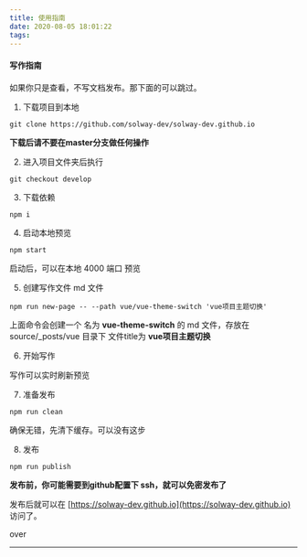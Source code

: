 ```yaml
---
title: 使用指南
date: 2020-08-05 18:01:22
tags:
---
```


#### 写作指南

如果你只是查看，不写文档发布。那下面的可以跳过。

1. 下载项目到本地
``` git
git clone https://github.com/solway-dev/solway-dev.github.io
```
**下载后请不要在master分支做任何操作**

2. 进入项目文件夹后执行
``` git
git checkout develop
```

3. 下载依赖
```
npm i
```

4. 启动本地预览
``` node
npm start
```
启动后，可以在本地 4000 端口 预览

5. 创建写作文件 md 文件
```
npm run new-page -- --path vue/vue-theme-switch 'vue项目主题切换'
```
上面命令会创建一个  名为 **vue-theme-switch** 的 md 文件，存放在 source/_posts/vue 目录下  文件title为 **vue项目主题切换**

6. 开始写作

写作可以实时刷新预览

7. 准备发布
``` 
npm run clean
```
确保无错，先清下缓存。可以没有这步

8. 发布
```
npm run publish
```

**发布前，你可能需要到github配置下 ssh，就可以免密发布了**

发布后就可以在 [https://solway-dev.github.io](https://solway-dev.github.io) 访问了。

over

-------------------



